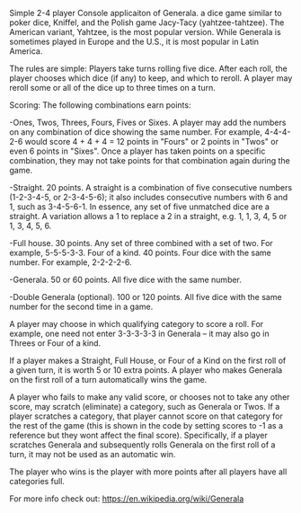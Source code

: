 Simple 2-4 player Console applicaiton of Generala. a dice game similar to poker dice, Kniffel, and the Polish game Jacy-Tacy (yahtzee-tahtzee). The American variant, Yahtzee, is the most popular version. While Generala is sometimes played in Europe and the U.S., it is most popular in Latin America.

The rules are simple:
Players take turns rolling five dice. After each roll, the player chooses which dice (if any) to keep, and which to reroll. A player may reroll some or all of the dice up to three times on a turn.

Scoring:
The following combinations earn points:

-Ones, Twos, Threes, Fours, Fives or Sixes. A player may add the numbers on any combination of dice showing the same number. For example, 4-4-4-2-6 would score 4 + 4 + 4 = 12 points in "Fours" or 2 points in "Twos" or even 6 points in "Sixes". Once a player has taken points on a specific combination, they may not take points for that combination again during the game.

-Straight. 20 points. A straight is a combination of five consecutive numbers (1-2-3-4-5, or 2-3-4-5-6); it also includes consecutive numbers with 6 and 1, such as 3-4-5-6-1. In essence, any set of five unmatched dice are a straight. A variation allows a 1 to replace a 2 in a straight, e.g. 1, 1, 3, 4, 5 or 1, 3, 4, 5, 6.

-Full house. 30 points. Any set of three combined with a set of two. For example, 5-5-5-3-3.
Four of a kind. 40 points. Four dice with the same number. For example, 2-2-2-2-6.

-Generala. 50 or 60 points. All five dice with the same number.

-Double Generala (optional). 100 or 120 points. All five dice with the same number for the second time in a game.

A player may choose in which qualifying category to score a roll. For example, one need not enter 3-3-3-3-3 in Generala – it may also go in Threes or Four of a kind.

If a player makes a Straight, Full House, or Four of a Kind on the first roll of a given turn, it is worth 5 or 10 extra points. A player who makes Generala on the first roll of a turn automatically wins the game.

A player who fails to make any valid score, or chooses not to take any other score, may scratch (eliminate) a category, such as Generala or Twos. If a player scratches a category, that player cannot score on that category for the rest of the game (this is shown in the code by setting scores to -1 as a reference but they wont affect the final score). Specifically, if a player scratches Generala and subsequently rolls Generala on the first roll of a turn, it may not be used as an automatic win.

The player who wins is the player with more points after all players have all categories full.

For more info check out: https://en.wikipedia.org/wiki/Generala


